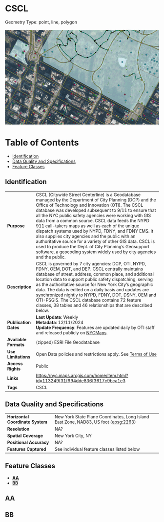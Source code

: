 # CSCL


Geometry Type: point, line, polygon<br><br>![image](../Images/CSCL.png)

# Table of Contents 
- [Identification](#identification)
- [Data Quality and Specifications](#data-quality-and-specifications)
- [Feature Classes](#feature-classes) 


## Identification


|     |     |
| --- | --- |
**Purpose** |CSCL (Citywide Street Centerline) is a Geodatabase managed by the Department of City Planning (DCP) and the Office of Technology and Innovation (OTI). The CSCL database was developed subsequent to 9/11 to ensure that all the NYC public safety agencies were working with GIS data from a common source. CSCL data feeds the NYPD 911 call-takers maps as well as each of the unique dispatch systems used by NYPD, FDNY, and FDNY EMS. It also supplies city agencies and the public with an authoritative source for a variety of other GIS data. CSCL is used to produce the Dept. of City Planning’s Geosupport software, a geocoding system widely used by city agencies and the public.
**Description** |CSCL is governed by 7 city agencies: DCP, OTI, NYPD, FDNY, OEM, DOT, and DEP. CSCL centrally maintains database of street, address, common place, and additional location data to support public safety dispatching, serving as the authoritative source for New York City’s geographic data. The data is edited on a daily basis and updates are synchronized nightly to NYPD, FDNY, DOT, DSNY, OEM and OTI-PSGIS. The CSCL database contains 72 feature classes, 38 tables and 46 relationships that are described below.
**Publication Dates** |**Last Update**: Weekly<br>**Metadata**: 12/11/2024<br>**Update Frequency**: Features are updated daily by OTI staff and released publicly on [NYCMaps](https://nycmaps-nyc.hub.arcgis.com/). 
**Available Formats** | (zipped) ESRI File Geodatabase 
**Use Limitations** |Open Data policies and restrictions apply. See [Terms of Use](http://www.nyc.gov/html/data/terms.html)
**Access Rights** |Public
**Links** |https://nyc.maps.arcgis.com/home/item.html?id=113249f31f994dde836f3617c9bca1e3
**Tags** |CSCL


## Data Quality and Specifications

|     |     |
| --- | --- |
**Horizontal Coordinate System** |New York State Plane Coordinates, Long Island East Zone, NAD83, US foot ([epsg:2263](https://spatialreference.org/ref/epsg/2263/))
**Resolution** |NA?
**Spatial Coverage** |New York City, NY
**Positional Accuracy** |NA? 
**Features Captured** |See individual feature classes listed below



## Feature Classes 

* [**AA**](##aa)
* [**BB**](##bb)

## AA

## BB












